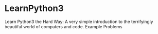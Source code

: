 # LearnPython3
Learn Python3 the Hard Way: A very simple introduction to the terrifyingly beautiful world of computers and code. Example Problems
